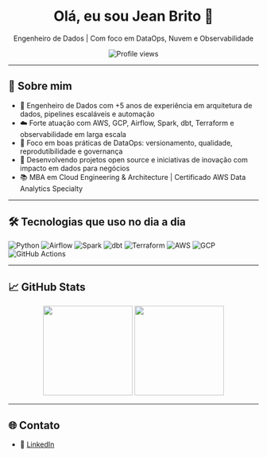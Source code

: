 <h1 align="center">Olá, eu sou Jean Brito 👋</h1>

<p align="center">
  Engenheiro de Dados | Com foco em DataOps, Nuvem e Observabilidade
</p>

<p align="center">
  <img src="https://komarev.com/ghpvc/?username=jean-brito&label=Profile%20views&color=0e75b6&style=flat" alt="Profile views" />
</p>

---

## 🚀 Sobre mim

- 💼 Engenheiro de Dados com +5 anos de experiência em arquitetura de dados, pipelines escaláveis e automação  
- ☁️ Forte atuação com AWS, GCP, Airflow, Spark, dbt, Terraform e observabilidade em larga escala  
- 🧠 Foco em boas práticas de DataOps: versionamento, qualidade, reprodutibilidade e governança  
- 🧪 Desenvolvendo projetos open source e iniciativas de inovação com impacto em dados para negócios  
- 📚 MBA em Cloud Engineering & Architecture | Certificado AWS Data Analytics Specialty  

---

## 🛠️ Tecnologias que uso no dia a dia

![Python](https://img.shields.io/badge/-Python-333333?style=flat&logo=python)
![Airflow](https://img.shields.io/badge/-Airflow-017CEE?style=flat&logo=apacheairflow)
![Spark](https://img.shields.io/badge/-Spark-FDEE21?style=flat&logo=apachespark)
![dbt](https://img.shields.io/badge/-dbt-FF694B?style=flat&logo=dbt)
![Terraform](https://img.shields.io/badge/-Terraform-623CE4?style=flat&logo=terraform)
![AWS](https://img.shields.io/badge/-AWS-232F3E?style=flat&logo=amazonaws)
![GCP](https://img.shields.io/badge/-GCP-4285F4?style=flat&logo=googlecloud)
![GitHub Actions](https://img.shields.io/badge/-GitHub%20Actions-2088FF?style=flat&logo=githubactions)

---

## 📈 GitHub Stats

<div align="center">
  <img height="180em" src="https://github-readme-stats.vercel.app/api?username=jean-brito&show_icons=true&theme=tokyonight" />
  <img height="180em" src="https://github-readme-stats.vercel.app/api/top-langs/?username=jean-brito&layout=compact&theme=tokyonight" />
</div>

---

## 🌐 Contato

- 💼 [LinkedIn](https://www.linkedin.com/in/jean-brito-181a04134/)
